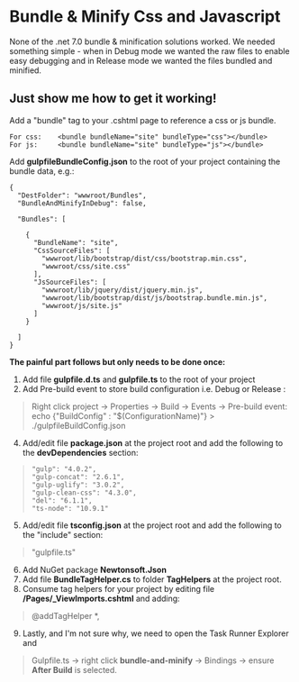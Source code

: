 # Bundle & Minify Css and Javascript

None of the .net 7.0 bundle & minification solutions worked. We needed something simple - when in Debug mode we wanted the raw files to enable easy debugging and in Release mode we wanted the files bundled and minified.

## Just show me how to get it working!

Add a "bundle" tag to your .cshtml page to reference a css or js bundle.

	For css:	<bundle bundleName="site" bundleType="css"></bundle>
	For js:		<bundle bundleName="site" bundleType="js"></bundle>

Add **gulpfileBundleConfig.json** to the root of your project containing the bundle data, e.g.:

    {
      "DestFolder": "wwwroot/Bundles",
      "BundleAndMinifyInDebug": false, 
    
      "Bundles": [
    
        {
          "BundleName": "site",
          "CssSourceFiles": [
            "wwwroot/lib/bootstrap/dist/css/bootstrap.min.css",
            "wwwroot/css/site.css"
          ],
          "JsSourceFiles": [
            "wwwroot/lib/jquery/dist/jquery.min.js",
            "wwwroot/lib/bootstrap/dist/js/bootstrap.bundle.min.js",
            "wwwroot/js/site.js"
          ]
        }
    
      ]
    }

**The painful part follows but only needs to be done once:**
1. Add file **gulpfile.d.ts** and **gulpfile.ts** to the root of your project
2. Add Pre-build event to store build configuration i.e. Debug or Release :
> Right click project -> Properties -> Build -> Events -> Pre-build
> event:
>      echo {"BuildConfig" : "$(ConfigurationName)"} > ./gulpfileBuildConfig.json
4. Add/edit file **package.json** at the project root and add the following to the **devDependencies** section: 
>     "gulp": "4.0.2",
>     "gulp-concat": "2.6.1",
>     "gulp-uglify": "3.0.2",
>     "gulp-clean-css": "4.3.0",
>     "del": "6.1.1",
>     "ts-node": "10.9.1"
5. Add/edit file **tsconfig.json** at the project root and add the following to the "include" section:
> "gulpfile.ts"
6. Add NuGet package **Newtonsoft.Json**
7. Add file **BundleTagHelper.cs** to folder **TagHelpers** at the project root.
8. Consume tag helpers for your project by editing file **/Pages/_ViewImports.cshtml** and adding:
>  @addTagHelper *, <project name>
9. Lastly, and I'm not sure why, we need to open the Task Runner Explorer and  
> Gulpfile.ts -> right click **bundle-and-minify** -> Bindings -> ensure
> **After Build** is selected.
